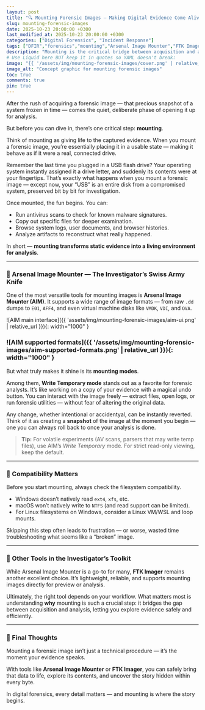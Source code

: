 ```yaml
---
layout: post
title: "🔍 Mounting Forensic Images — Making Digital Evidence Come Alive"
slug: mounting-forensic-images
date: 2025-10-23 20:00:00 +0300
last_modified_at: 2025-10-23 20:00:00 +0300
categories: ["Digital Forensics", "Incident Response"]
tags: ["DFIR","forensics","mounting","Arsenal Image Mounter","FTK Imager","E01","AFF4"]
description: "Mounting is the critical bridge between acquisition and analysis. Here’s how to do it safely with Arsenal Image Mounter (AIM) and FTK Imager."
# Use Liquid here BUT keep it in quotes so YAML doesn't break:
image: "{{ '/assets/img/mounting-forensic-images/cover.png' | relative_url }}"
image_alt: "Concept graphic for mounting forensic images"
toc: true
comments: true
pin: true
---
```


After the rush of acquiring a forensic image — that precious snapshot of a system frozen in time — comes the quiet, deliberate phase of opening it up for analysis.

But before you can dive in, there’s one critical step: **mounting**.

Think of mounting as giving life to the captured evidence. When you mount a forensic image, you’re essentially placing it in a usable state — making it behave as if it were a real, connected drive.

Remember the last time you plugged in a USB flash drive? Your operating system instantly assigned it a drive letter, and suddenly its contents were at your fingertips. That’s exactly what happens when you mount a forensic image — except now, your “USB” is an entire disk from a compromised system, preserved bit by bit for investigation.

Once mounted, the fun begins. You can:

- Run antivirus scans to check for known malware signatures.
- Copy out specific files for deeper examination.
- Browse system logs, user documents, and browser histories.
- Analyze artifacts to reconstruct what really happened.

In short — **mounting transforms static evidence into a living environment for analysis**.

---

### 🧰 Arsenal Image Mounter — The Investigator’s Swiss Army Knife

One of the most versatile tools for mounting images is **Arsenal Image Mounter (AIM)**. It supports a wide range of image formats — from raw `.dd` dumps to `E01`, `AFF4`, and even virtual machine disks like `VMDK`, `VDI`, and `OVA`.

![AIM main interface]({{ 'assets/img/mounting-forensic-images/aim-ui.png' | relative_url }}){: width="1000" }

### ![AIM supported formats]({{ '/assets/img/mounting-forensic-images/aim-supported-formats.png' | relative_url }}){: width="1000" }

But what truly makes it shine is its **mounting modes**.

Among them, **Write Temporary mode** stands out as a favorite for forensic analysts. It’s like working on a copy of your evidence with a magical undo button. You can interact with the image freely — extract files, open logs, or run forensic utilities — without fear of altering the original data.

Any change, whether intentional or accidentyal, can be instantly reverted. Think of it as creating a **snapshot** of the image at the moment you begin — one you can always roll back to once your analysis is done.

> **Tip:** For volatile experiments (AV scans, parsers that may write temp files), use AIM’s *Write Temporary* mode. For strict read-only viewing, keep the default.

---

### 🧩 Compatibility Matters

Before you start mounting, always check the filesystem compatibility.

- Windows doesn’t natively read `ext4`, `xfs`, etc.
- macOS won’t natively write to `NTFS` (and read support can be limited).
- For Linux filesystems on Windows, consider a Linux VM/WSL and loop mounts.

Skipping this step often leads to frustration — or worse, wasted time troubleshooting what seems like a “broken” image.

---

### 🧭 Other Tools in the Investigator’s Toolkit

While Arsenal Image Mounter is a go-to for many, **FTK Imager** remains another excellent choice. It’s lightweight, reliable, and supports mounting images directly for preview or analysis.

Ultimately, the right tool depends on your workflow. What matters most is understanding **why** mounting is such a crucial step: it bridges the gap between acquisition and analysis, letting you explore evidence safely and efficiently.

---

### 🧠 Final Thoughts

Mounting a forensic image isn’t just a technical procedure — it’s the moment your evidence speaks.

With tools like **Arsenal Image Mounter** or **FTK Imager**, you can safely bring that data to life, explore its contents, and uncover the story hidden within every byte.

In digital forensics, every detail matters — and mounting is where the story begins.